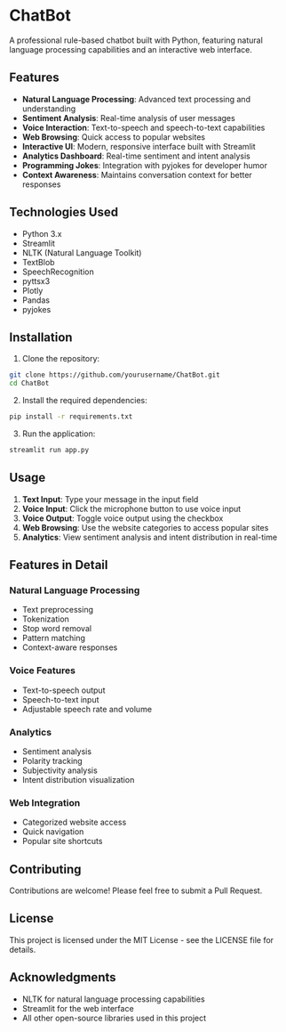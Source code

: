 # ChatBot

A professional rule-based chatbot built with Python, featuring natural language processing capabilities and an interactive web interface.

## Features

- **Natural Language Processing**: Advanced text processing and understanding
- **Sentiment Analysis**: Real-time analysis of user messages
- **Voice Interaction**: Text-to-speech and speech-to-text capabilities
- **Web Browsing**: Quick access to popular websites
- **Interactive UI**: Modern, responsive interface built with Streamlit
- **Analytics Dashboard**: Real-time sentiment and intent analysis
- **Programming Jokes**: Integration with pyjokes for developer humor
- **Context Awareness**: Maintains conversation context for better responses

## Technologies Used

- Python 3.x
- Streamlit
- NLTK (Natural Language Toolkit)
- TextBlob
- SpeechRecognition
- pyttsx3
- Plotly
- Pandas
- pyjokes

## Installation

1. Clone the repository:
```bash
git clone https://github.com/yourusername/ChatBot.git
cd ChatBot
```

2. Install the required dependencies:
```bash
pip install -r requirements.txt
```

3. Run the application:
```bash
streamlit run app.py
```

## Usage

1. **Text Input**: Type your message in the input field
2. **Voice Input**: Click the microphone button to use voice input
3. **Voice Output**: Toggle voice output using the checkbox
4. **Web Browsing**: Use the website categories to access popular sites
5. **Analytics**: View sentiment analysis and intent distribution in real-time

## Features in Detail

### Natural Language Processing
- Text preprocessing
- Tokenization
- Stop word removal
- Pattern matching
- Context-aware responses

### Voice Features
- Text-to-speech output
- Speech-to-text input
- Adjustable speech rate and volume

### Analytics
- Sentiment analysis
- Polarity tracking
- Subjectivity analysis
- Intent distribution visualization

### Web Integration
- Categorized website access
- Quick navigation
- Popular site shortcuts

## Contributing

Contributions are welcome! Please feel free to submit a Pull Request.

## License

This project is licensed under the MIT License - see the LICENSE file for details.

## Acknowledgments

- NLTK for natural language processing capabilities
- Streamlit for the web interface
- All other open-source libraries used in this project 